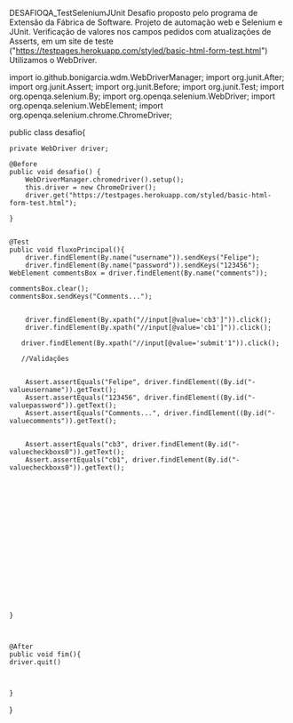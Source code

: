 DESAFIOQA_TestSeleniumJUnit Desafio proposto pelo programa de Extensão da Fábrica de Software. Projeto de automação web e Selenium e JUnit. Verificação de valores nos campos pedidos com atualizações de Asserts, em um site de teste ("https://testpages.herokuapp.com/styled/basic-html-form-test.html") Utilizamos o WebDriver.


import io.github.bonigarcia.wdm.WebDriverManager;
import org.junit.After;
import org.junit.Assert;
import org.junit.Before;
import org.junit.Test;
import org.openqa.selenium.By;
import org.openqa.selenium.WebDriver;
import org.openqa.selenium.WebElement;
import org.openqa.selenium.chrome.ChromeDriver;

public class desafio{

    private WebDriver driver;

    @Before
    public void desafio() {
        WebDriverManager.chromedriver().setup();
        this.driver = new ChromeDriver();
        driver.get("https://testpages.herokuapp.com/styled/basic-html-form-test.html");

    }


    @Test
    public void fluxoPrincipal(){
        driver.findElement(By.name("username")).sendKeys("Felipe");
        driver.findElement(By.name("password")).sendKeys("123456");
    WebElement commentsBox = driver.findElement(By.name("comments"));

    commentsBox.clear();
    commentsBox.sendKeys("Comments...");


        driver.findElement(By.xpath("//input[@value='cb3']")).click();
        driver.findElement(By.xpath("//input[@value='cb1']")).click();

       driver.findElement(By.xpath("//input[@value='submit'1")).click();

       //Validações


        Assert.assertEquals("Felipe", driver.findElement((By.id("-valueusername")).getText();
        Assert.assertEquals("123456", driver.findElement((By.id("-valuepassword")).getText();
        Assert.assertEquals("Comments...", driver.findElement((By.id("-valuecomments")).getText();


        Assert.assertEquals("cb3", driver.findElement(By.id("-valuecheckboxs0")).getText();
        Assert.assertEquals("cb1", driver.findElement(By.id("-valuecheckboxs0")).getText();


















    }



    @After
    public void fim(){
    driver.quit()



    }




}
